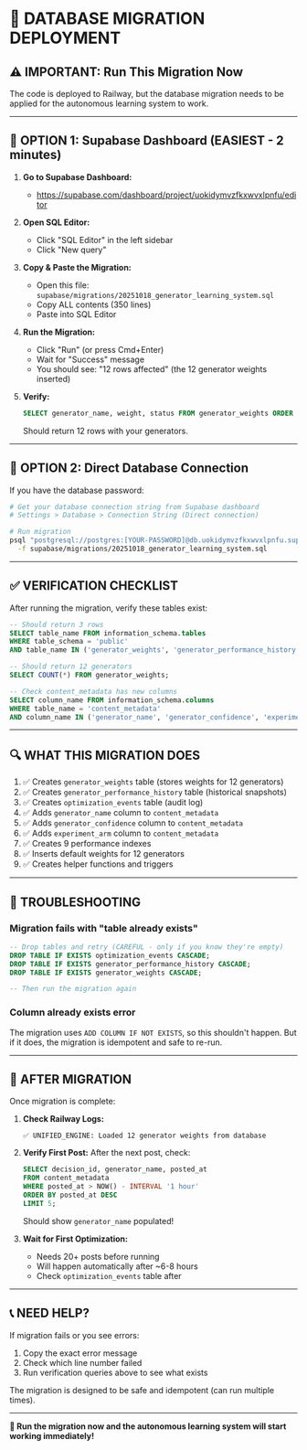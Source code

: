# 🚀 DATABASE MIGRATION DEPLOYMENT

## ⚠️ IMPORTANT: Run This Migration Now

The code is deployed to Railway, but the database migration needs to be applied for the autonomous learning system to work.

---

## 🎯 OPTION 1: Supabase Dashboard (EASIEST - 2 minutes)

1. **Go to Supabase Dashboard:**
   - https://supabase.com/dashboard/project/uokidymvzfkxwvxlpnfu/editor

2. **Open SQL Editor:**
   - Click "SQL Editor" in the left sidebar
   - Click "New query"

3. **Copy & Paste the Migration:**
   - Open this file: `supabase/migrations/20251018_generator_learning_system.sql`
   - Copy ALL contents (350 lines)
   - Paste into SQL Editor

4. **Run the Migration:**
   - Click "Run" (or press Cmd+Enter)
   - Wait for "Success" message
   - You should see: "12 rows affected" (the 12 generator weights inserted)

5. **Verify:**
   ```sql
   SELECT generator_name, weight, status FROM generator_weights ORDER BY weight DESC;
   ```
   Should return 12 rows with your generators.

---

## 🎯 OPTION 2: Direct Database Connection

If you have the database password:

```bash
# Get your database connection string from Supabase dashboard
# Settings > Database > Connection String (Direct connection)

# Run migration
psql "postgresql://postgres:[YOUR-PASSWORD]@db.uokidymvzfkxwvxlpnfu.supabase.co:5432/postgres" \
  -f supabase/migrations/20251018_generator_learning_system.sql
```

---

## ✅ VERIFICATION CHECKLIST

After running the migration, verify these tables exist:

```sql
-- Should return 3 rows
SELECT table_name FROM information_schema.tables 
WHERE table_schema = 'public' 
AND table_name IN ('generator_weights', 'generator_performance_history', 'optimization_events');

-- Should return 12 generators
SELECT COUNT(*) FROM generator_weights;

-- Check content_metadata has new columns
SELECT column_name FROM information_schema.columns 
WHERE table_name = 'content_metadata' 
AND column_name IN ('generator_name', 'generator_confidence', 'experiment_arm');
```

---

## 🔍 WHAT THIS MIGRATION DOES

1. ✅ Creates `generator_weights` table (stores weights for 12 generators)
2. ✅ Creates `generator_performance_history` table (historical snapshots)
3. ✅ Creates `optimization_events` table (audit log)
4. ✅ Adds `generator_name` column to `content_metadata`
5. ✅ Adds `generator_confidence` column to `content_metadata`
6. ✅ Adds `experiment_arm` column to `content_metadata`
7. ✅ Creates 9 performance indexes
8. ✅ Inserts default weights for 12 generators
9. ✅ Creates helper functions and triggers

---

## 🚨 TROUBLESHOOTING

### Migration fails with "table already exists"
```sql
-- Drop tables and retry (CAREFUL - only if you know they're empty)
DROP TABLE IF EXISTS optimization_events CASCADE;
DROP TABLE IF EXISTS generator_performance_history CASCADE;
DROP TABLE IF EXISTS generator_weights CASCADE;

-- Then run the migration again
```

### Column already exists error
The migration uses `ADD COLUMN IF NOT EXISTS`, so this shouldn't happen. But if it does, the migration is idempotent and safe to re-run.

---

## 🎉 AFTER MIGRATION

Once migration is complete:

1. **Check Railway Logs:**
   ```
   ✅ UNIFIED_ENGINE: Loaded 12 generator weights from database
   ```

2. **Verify First Post:**
   After the next post, check:
   ```sql
   SELECT decision_id, generator_name, posted_at 
   FROM content_metadata 
   WHERE posted_at > NOW() - INTERVAL '1 hour' 
   ORDER BY posted_at DESC 
   LIMIT 5;
   ```
   Should show `generator_name` populated!

3. **Wait for First Optimization:**
   - Needs 20+ posts before running
   - Will happen automatically after ~6-8 hours
   - Check `optimization_events` table after

---

## 📞 NEED HELP?

If migration fails or you see errors:
1. Copy the exact error message
2. Check which line number failed
3. Run verification queries above to see what exists

The migration is designed to be safe and idempotent (can run multiple times).

---

**🚀 Run the migration now and the autonomous learning system will start working immediately!**

